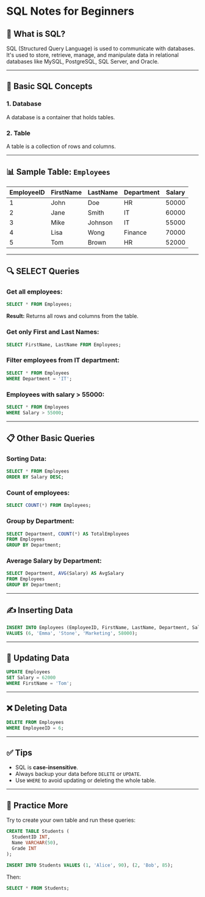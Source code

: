 
# SQL Notes for Beginners

## 📘 What is SQL?
SQL (Structured Query Language) is used to communicate with databases. It's used to store, retrieve, manage, and manipulate data in relational databases like MySQL, PostgreSQL, SQL Server, and Oracle.

---

## 🧱 Basic SQL Concepts

### 1. **Database**
A database is a container that holds tables.

### 2. **Table**
A table is a collection of rows and columns.

---

## 📊 Sample Table: `Employees`

| EmployeeID | FirstName | LastName | Department | Salary |
|------------|-----------|----------|------------|--------|
| 1          | John      | Doe      | HR         | 50000  |
| 2          | Jane      | Smith    | IT         | 60000  |
| 3          | Mike      | Johnson  | IT         | 55000  |
| 4          | Lisa      | Wong     | Finance    | 70000  |
| 5          | Tom       | Brown    | HR         | 52000  |

---

## 🔍 SELECT Queries

### Get all employees:
```sql
SELECT * FROM Employees;
```
**Result:** Returns all rows and columns from the table.

### Get only First and Last Names:
```sql
SELECT FirstName, LastName FROM Employees;
```

### Filter employees from IT department:
```sql
SELECT * FROM Employees
WHERE Department = 'IT';
```

### Employees with salary > 55000:
```sql
SELECT * FROM Employees
WHERE Salary > 55000;
```

---

## 📋 Other Basic Queries

### Sorting Data:
```sql
SELECT * FROM Employees
ORDER BY Salary DESC;
```

### Count of employees:
```sql
SELECT COUNT(*) FROM Employees;
```

### Group by Department:
```sql
SELECT Department, COUNT(*) AS TotalEmployees
FROM Employees
GROUP BY Department;
```

### Average Salary by Department:
```sql
SELECT Department, AVG(Salary) AS AvgSalary
FROM Employees
GROUP BY Department;
```

---

## ✍️ Inserting Data
```sql
INSERT INTO Employees (EmployeeID, FirstName, LastName, Department, Salary)
VALUES (6, 'Emma', 'Stone', 'Marketing', 58000);
```

---

## 📝 Updating Data
```sql
UPDATE Employees
SET Salary = 62000
WHERE FirstName = 'Tom';
```

---

## ❌ Deleting Data
```sql
DELETE FROM Employees
WHERE EmployeeID = 6;
```

---

## ✅ Tips
- SQL is **case-insensitive**.
- Always backup your data before `DELETE` or `UPDATE`.
- Use `WHERE` to avoid updating or deleting the whole table.

---

## 🧠 Practice More
Try to create your own table and run these queries:
```sql
CREATE TABLE Students (
  StudentID INT,
  Name VARCHAR(50),
  Grade INT
);

INSERT INTO Students VALUES (1, 'Alice', 90), (2, 'Bob', 85);
```

Then:
```sql
SELECT * FROM Students;
```
